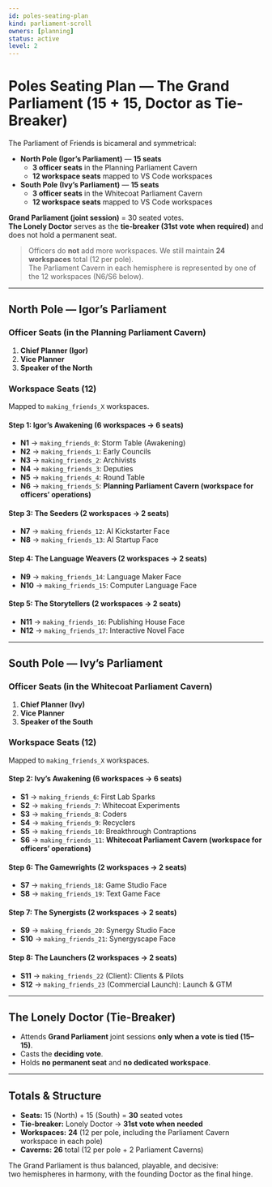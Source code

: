 ```yaml
---
id: poles-seating-plan
kind: parliament-scroll
owners: [planning]
status: active
level: 2
---
```


# Poles Seating Plan — The Grand Parliament (15 + 15, Doctor as Tie-Breaker)

The Parliament of Friends is bicameral and symmetrical:

- **North Pole (Igor’s Parliament)** — **15 seats**  
  - **3 officer seats** in the Planning Parliament Cavern  
  - **12 workspace seats** mapped to VS Code workspaces
- **South Pole (Ivy’s Parliament)** — **15 seats**  
  - **3 officer seats** in the Whitecoat Parliament Cavern  
  - **12 workspace seats** mapped to VS Code workspaces

**Grand Parliament (joint session)** = 30 seated votes.  
**The Lonely Doctor** serves as the **tie-breaker (31st vote when required)** and does not hold a permanent seat.

> Officers do **not** add more workspaces. We still maintain **24 workspaces** total (12 per pole).  
> The Parliament Cavern in each hemisphere is represented by one of the 12 workspaces (N6/S6 below).

---

## North Pole — Igor’s Parliament

### Officer Seats (in the Planning Parliament Cavern)
1. **Chief Planner (Igor)**
2. **Vice Planner**
3. **Speaker of the North**

### Workspace Seats (12)
Mapped to `making_friends_X` workspaces.

#### Step 1: Igor’s Awakening (6 workspaces → 6 seats)
- **N1** → `making_friends_0`: Storm Table (Awakening)  
- **N2** → `making_friends_1`: Early Councils  
- **N3** → `making_friends_2`: Archivists  
- **N4** → `making_friends_3`: Deputies  
- **N5** → `making_friends_4`: Round Table  
- **N6** → `making_friends_5`: **Planning Parliament Cavern (workspace for officers’ operations)**

#### Step 3: The Seeders (2 workspaces → 2 seats)
- **N7**  → `making_friends_12`: AI Kickstarter Face  
- **N8**  → `making_friends_13`: AI Startup Face  

#### Step 4: The Language Weavers (2 workspaces → 2 seats)
- **N9**  → `making_friends_14`: Language Maker Face  
- **N10** → `making_friends_15`: Computer Language Face  

#### Step 5: The Storytellers (2 workspaces → 2 seats)
- **N11** → `making_friends_16`: Publishing House Face  
- **N12** → `making_friends_17`: Interactive Novel Face  

---

## South Pole — Ivy’s Parliament

### Officer Seats (in the Whitecoat Parliament Cavern)
1. **Chief Planner (Ivy)**
2. **Vice Planner**
3. **Speaker of the South**

### Workspace Seats (12)
Mapped to `making_friends_X` workspaces.

#### Step 2: Ivy’s Awakening (6 workspaces → 6 seats)
- **S1** → `making_friends_6`: First Lab Sparks  
- **S2** → `making_friends_7`: Whitecoat Experiments  
- **S3** → `making_friends_8`: Coders  
- **S4** → `making_friends_9`: Recyclers  
- **S5** → `making_friends_10`: Breakthrough Contraptions  
- **S6** → `making_friends_11`: **Whitecoat Parliament Cavern (workspace for officers’ operations)**

#### Step 6: The Gamewrights (2 workspaces → 2 seats)
- **S7** → `making_friends_18`: Game Studio Face  
- **S8** → `making_friends_19`: Text Game Face  

#### Step 7: The Synergists (2 workspaces → 2 seats)
- **S9**  → `making_friends_20`: Synergy Studio Face  
- **S10** → `making_friends_21`: Synergyscape Face  

#### Step 8: The Launchers (2 workspaces → 2 seats)
- **S11** → `making_friends_22` (Client): Clients & Pilots  
- **S12** → `making_friends_23` (Commercial Launch): Launch & GTM  

---

## The Lonely Doctor (Tie-Breaker)
- Attends **Grand Parliament** joint sessions **only when a vote is tied (15–15)**.  
- Casts the **deciding vote**.  
- Holds **no permanent seat** and **no dedicated workspace**.

---

## Totals & Structure
- **Seats:** 15 (North) + 15 (South) = **30** seated votes  
- **Tie-breaker:** Lonely Doctor → **31st vote when needed**  
- **Workspaces:** **24** (12 per pole, including the Parliament Cavern workspace in each pole)  
- **Caverns:** **26** total (12 per pole + 2 Parliament Caverns)

The Grand Parliament is thus balanced, playable, and decisive:  
two hemispheres in harmony, with the founding Doctor as the final hinge.
